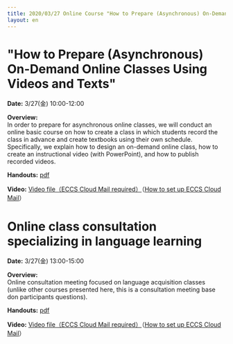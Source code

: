 ```yaml
---
title: 2020/03/27 Online Course "How to Prepare (Asynchronous) On-Demand Online Classes Using Videos and Texts" and "Online Class Consultation Meetings Specializing in Language Learning"
layout: en
---
```


# "How to Prepare (Asynchronous) On-Demand Online Classes Using Videos and Texts"

**Date:** 3/27(金) 10:00-12:00 
  
  
**Overview:**  
In order to prepare for asynchronous online classes, we will conduct an online basic course on how to create a class in which students record the class in advance and create textbooks using their own schedule. Specifically, we explain how to design an on-demand online class, how to create an instructional video (with PowerPoint), and how to publish recorded videos.

**Handouts:** <a href="seminar_ondemand.pdf">pdf</a>  
  
  
**Video:** <a href="https://drive.google.com/open?id=1HsmRHGaQmFfceWLAJA1zYsO2FpVroJrb">Video file（ECCS Cloud Mail required）</a>（<a href="https://hwb.ecc.u-tokyo.ac.jp/wp/literacy/email/initialize/" target="_blank">How to set up ECCS Cloud Mail</a>）  


# Online class consultation specializing in language learning

**Date:** 3/27(金) 13:00-15:00  
  
  
**Overview:**  
Online consultation meeting focused on language acquisition classes (unlike other courses presented here, this is a consultation meeting base don participants questions).  
  
**Handouts:** <a href="talk_language_education.pdf">pdf</a>  

  
**Video:** <a href="https://drive.google.com/open?id=1TANUg4ZmLzWZIK-C17M3I3sU0uvL8gNO">Video file（ECCS Cloud Mail required）</a>（<a href="https://hwb.ecc.u-tokyo.ac.jp/wp/literacy/email/initialize/" target="_blank">How to set up ECCS Cloud Mail</a>）  


